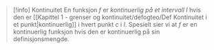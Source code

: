 > [!info] Kontinuitet
> En funksjon $f$ er *kontinuerlig på et intervall* $I$ hvis den er [[Kapittel 1 - grenser og kontinuitet/defogteo/Def Kontinuitet i et punkt|kontinuerlig]] i hvert punkt $c$ i $I$. Spesielt sier vi at $f$ er en kontinuerlig funksjon hvis den er kontinuerlig på sin definisjonsmengde.  